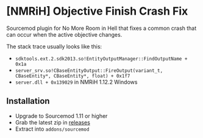 # [NMRiH] Objective Finish Crash Fix
Sourcemod plugin for No More Room in Hell that fixes a common crash that can occur when the active objective changes.


The stack trace usually looks like this:
- `sdktools.ext.2.sdk2013.so!EntityOutputManager::FindOutputName + 0x1a`
- `server_srv.so!CBaseEntityOutput::FireOutput(variant_t, CBaseEntity*, CBaseEntity*, float) + 0x1f7`
- `server.dll + 0x139029` in NMRiH 1.12.2 Windows

## Installation
- Upgrade to Sourcemod 1.11 or higher
- Grab the latest zip in [releases](https://github.com/dysphie/nmrih-objectivefinish-crash-fix/releases)
- Extract into `addons/sourcemod`
